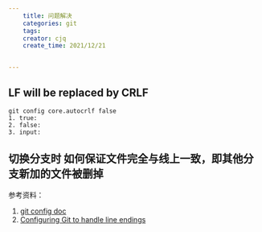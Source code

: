 ```yaml
---
    title: 问题解决
    categories: git
    tags:
    creator: cjq
    create_time: 2021/12/21


---
```


## LF will be replaced by CRLF

```shell
git config core.autocrlf false
1. true:
2. false:
3. input:
```

## 切换分支时 如何保证文件完全与线上一致，即其他分支新加的文件被删掉


参考资料：

1. [git config doc](http://git-scm.com/book/en/v2/Customizing-Git-Git-Configuration#Formatting-and-Whitespace)
2. [Configuring Git to handle line endings](https://docs.github.com/en/get-started/getting-started-with-git/configuring-git-to-handle-line-endings)
